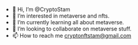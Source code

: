 - 👋 Hi, I’m @CryptoStam
- 👀 I’m interested in metaverse and nfts.
- 🌱 I’m currently learning all about metaverse.
- 💞️ I’m looking to collaborate on metaverse stuff.
- 📫 How to reach me cryptonftstam@gmail.com

<!---
CryptoStam/CryptoStam is a ✨ special ✨ repository because its `README.md` (this file) appears on your GitHub profile.
You can click the Preview link to take a look at your changes.
--->
